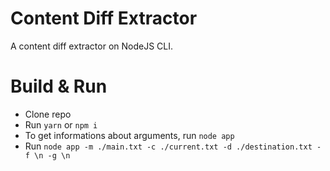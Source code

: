 # Content Diff Extractor
A content diff extractor on NodeJS CLI.

# Build & Run

-   Clone repo
-   Run `yarn` or `npm i`
-   To get informations about arguments, run `node app`
-   Run `node app -m ./main.txt -c ./current.txt -d ./destination.txt -f \n -g \n`
